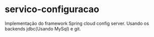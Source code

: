 # servico-configuracao
Implementação do framework Spring cloud config server. Usando os backends jdbc(Usando MySql) e git.




